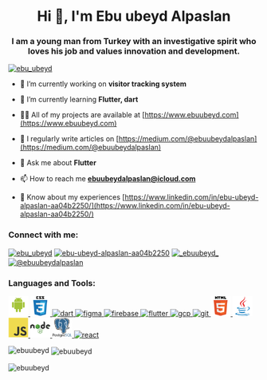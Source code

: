<h1 align="center">Hi 👋, I'm Ebu ubeyd Alpaslan</h1>
<h3 align="center">I am a young man from Turkey with an investigative spirit who loves his job and values ​​innovation and development.</h3>

<p align="left"> <a href="https://twitter.com/ebu_ubeyd" target="blank"><img src="https://img.shields.io/twitter/follow/ebu_ubeyd?logo=twitter&style=for-the-badge" alt="ebu_ubeyd" /></a> </p>

- 🔭 I’m currently working on **visitor tracking system**

- 🌱 I’m currently learning **Flutter, dart**

- 👨‍💻 All of my projects are available at [https://www.ebuubeyd.com](https://www.ebuubeyd.com)

- 📝 I regularly write articles on [https://medium.com/@ebuubeydalpaslan](https://medium.com/@ebuubeydalpaslan)

- 💬 Ask me about **Flutter**

- 📫 How to reach me **ebuubeydalpaslan@icloud.com**

- 📄 Know about my experiences [https://www.linkedin.com/in/ebu-ubeyd-alpaslan-aa04b2250/](https://www.linkedin.com/in/ebu-ubeyd-alpaslan-aa04b2250/)

<h3 align="left">Connect with me:</h3>
<p align="left">
<a href="https://twitter.com/ebu_ubeyd" target="blank"><img align="center" src="https://raw.githubusercontent.com/rahuldkjain/github-profile-readme-generator/master/src/images/icons/Social/twitter.svg" alt="ebu_ubeyd" height="30" width="40" /></a>
<a href="https://linkedin.com/in/ebu-ubeyd-alpaslan-aa04b2250" target="blank"><img align="center" src="https://raw.githubusercontent.com/rahuldkjain/github-profile-readme-generator/master/src/images/icons/Social/linked-in-alt.svg" alt="ebu-ubeyd-alpaslan-aa04b2250" height="30" width="40" /></a>
<a href="https://instagram.com/_ebuubeyd_" target="blank"><img align="center" src="https://raw.githubusercontent.com/rahuldkjain/github-profile-readme-generator/master/src/images/icons/Social/instagram.svg" alt="_ebuubeyd_" height="30" width="40" /></a>
<a href="https://medium.com/@ebuubeydalpaslan" target="blank"><img align="center" src="https://raw.githubusercontent.com/rahuldkjain/github-profile-readme-generator/master/src/images/icons/Social/medium.svg" alt="@ebuubeydalpaslan" height="30" width="40" /></a>
</p>

<h3 align="left">Languages and Tools:</h3>
<p align="left"> <a href="https://developer.android.com" target="_blank" rel="noreferrer"> <img src="https://raw.githubusercontent.com/devicons/devicon/master/icons/android/android-original-wordmark.svg" alt="android" width="40" height="40"/> </a> <a href="https://www.w3schools.com/css/" target="_blank" rel="noreferrer"> <img src="https://raw.githubusercontent.com/devicons/devicon/master/icons/css3/css3-original-wordmark.svg" alt="css3" width="40" height="40"/> </a> <a href="https://dart.dev" target="_blank" rel="noreferrer"> <img src="https://www.vectorlogo.zone/logos/dartlang/dartlang-icon.svg" alt="dart" width="40" height="40"/> </a> <a href="https://www.figma.com/" target="_blank" rel="noreferrer"> <img src="https://www.vectorlogo.zone/logos/figma/figma-icon.svg" alt="figma" width="40" height="40"/> </a> <a href="https://firebase.google.com/" target="_blank" rel="noreferrer"> <img src="https://www.vectorlogo.zone/logos/firebase/firebase-icon.svg" alt="firebase" width="40" height="40"/> </a> <a href="https://flutter.dev" target="_blank" rel="noreferrer"> <img src="https://www.vectorlogo.zone/logos/flutterio/flutterio-icon.svg" alt="flutter" width="40" height="40"/> </a> <a href="https://cloud.google.com" target="_blank" rel="noreferrer"> <img src="https://www.vectorlogo.zone/logos/google_cloud/google_cloud-icon.svg" alt="gcp" width="40" height="40"/> </a> <a href="https://git-scm.com/" target="_blank" rel="noreferrer"> <img src="https://www.vectorlogo.zone/logos/git-scm/git-scm-icon.svg" alt="git" width="40" height="40"/> </a> <a href="https://www.w3.org/html/" target="_blank" rel="noreferrer"> <img src="https://raw.githubusercontent.com/devicons/devicon/master/icons/html5/html5-original-wordmark.svg" alt="html5" width="40" height="40"/> </a> <a href="https://www.java.com" target="_blank" rel="noreferrer"> <img src="https://raw.githubusercontent.com/devicons/devicon/master/icons/java/java-original.svg" alt="java" width="40" height="40"/> </a> <a href="https://developer.mozilla.org/en-US/docs/Web/JavaScript" target="_blank" rel="noreferrer"> <img src="https://raw.githubusercontent.com/devicons/devicon/master/icons/javascript/javascript-original.svg" alt="javascript" width="40" height="40"/> </a> <a href="https://nodejs.org" target="_blank" rel="noreferrer"> <img src="https://raw.githubusercontent.com/devicons/devicon/master/icons/nodejs/nodejs-original-wordmark.svg" alt="nodejs" width="40" height="40"/> </a> <a href="https://www.postgresql.org" target="_blank" rel="noreferrer"> <img src="https://raw.githubusercontent.com/devicons/devicon/master/icons/postgresql/postgresql-original-wordmark.svg" alt="postgresql" width="40" height="40"/> </a> <a href="https://angularjs.org/" target="_blank" rel="noreferrer"> <img src="https://raw.githubusercontent.com/devicons/devicon/master/icons/react/angular-original-wordmark.svg" alt="react" width="40" height="40"/> </a> </p>

<p><img align="left" src="https://github-readme-stats.vercel.app/api/top-langs?username=ebuubeyd&show_icons=true&locale=en&layout=compact" alt="ebuubeyd" /></p>

<p>&nbsp;<img align="center" src="https://github-readme-stats.vercel.app/api?username=ebuubeyd&show_icons=true&locale=en" alt="ebuubeyd" /></p>

<p><img align="center" src="https://github-readme-streak-stats.herokuapp.com/?user=ebuubeyd&" alt="ebuubeyd" /></p>
